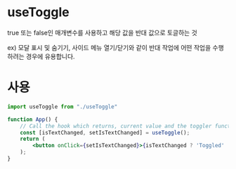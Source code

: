 # useToggle

true 또는 false인 매개변수를 사용하고 해당 값을 반대 값으로 토글하는 것

ex) 모달 표시 및 숨기기, 사이드 메뉴 열기/닫기와 같이 반대 작업에 어떤 작업을 수행하려는 경우에 유용합니다.

# 사용
```jsx
import useToggle from "./useToggle"

function App() {
    // Call the hook which returns, current value and the toggler function
    const [isTextChanged, setIsTextChanged] = useToggle();
    return (
        <button onClick={setIsTextChanged}>{isTextChanged ? 'Toggled' : 'Click to Toggle'}</button>
    );
}
```

